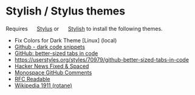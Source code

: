 # Stylish / Stylus themes

Requires <img width="16" src="https://addons.cdn.mozilla.net/user-media/addon_icons/814/814814-64.png"> [Stylus](https://github.com/openstyles/stylus) or <img width="16" src="https://addons.cdn.mozilla.net/user-media/addon_icons/2/2108-64.png"> [Stylish](https://github.com/stylish-userstyles/stylish) to install the following themes.

- Fix Colors for Dark Theme [Linux] (local)
- [Github - dark code snippets](https://userstyles.org/styles/156474/github-dark-code-snippets)
- [GitHub: better-sized tabs in code](https://userstyles.org/styles/70979/github-better-sized-tabs-in-code)
- https://userstyles.org/styles/70979/github-better-sized-tabs-in-code
- [Hacker News Fixed & Spaced](https://userstyles.org/styles/134360/hacker-news-fixed-spaced)
- [Monospace GitHub Comments](https://userstyles.org/styles/95232/monospace-github-comments)
- [RFC Readable](https://userstyles.org/styles/134536/rfc-readable)
- [Wikipedia 1911 (rotane)](https://userstyles.org/styles/99515/wikipedia-1911-rotane)

